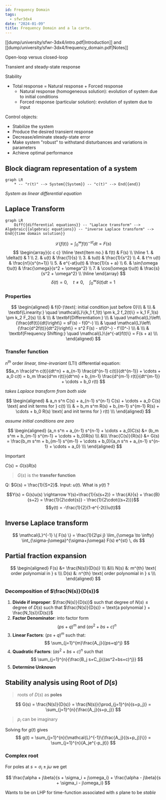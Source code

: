 ```yaml
---
id: Frequency Domain
tags:
  - sfwr3dx4
date: "2024-01-09"
title: Frequency Domain and a la carte.
---
```


[[dump/university/sfwr-3dx4/intro.pdf|Introduction]] and [[dump/university/sfwr-3dx4/frequency_domain.pdf|Notes]]

Open-loop versus closed-loop

Transient and steady-state response

Stability

- Total response = Natural response + Forced response
  - Natural response (homogeneous solution): evolution of system due to initial conditions
  - Forced response (particular solution): evolution of system due to input

Control objects:
- Stabilize the system
- Produce the desired transient response
- Decrease/eliminate steady-state error
- Make system "robust" to withstand disturbances and variations in parameters
- Achieve optimal performance

## Block diagram representation of a system

```mermaid
graph LR
    * -- "r(t)" --> System{{System}} -- "c(t)" --> End{{end}}
```

_System as linear differential equation_

## Laplace Transform

```mermaid
graph LR
    Diff{{differential equations}} -- "Laplace transform" --> Algebraic{{algebraic equations}} -- "inverse Laplace transform" --> End{{time domain solution}}
```

$$\mathcal{L} \{f(t)\} = \int_0^{\infty}f(t)^{-st}dt = F(s)$$
$$
\begin{array}{c c c} \hline \text{Item no.} & f(t) & F(s) \\ \hline 1. & \delta(t) & 1 \\ 2. & u(t) & \frac{1}{s} \\ 3. & tu(t) & \frac{1}{s^2} \\ 4. & t^n u(t) & \frac{n!}{s^{n+1}} \\ 5. & e^{-at}u(t) & \frac{1}{s + a} \\ 6. & \sin(\omega t)u(t) & \frac{\omega}{s^2 + \omega^2} \\ 7. & \cos(\omega t)u(t) & \frac{s}{s^2 + \omega^2} \\ \hline \end{array}
$$
$$\delta{(t)} = 0, \quad t \neq 0,\quad \int_0^{\infty}{\delta{(t)}}dt=1$$

### Properties

$$
\begin{aligned}
& f(0-)\text{: initial condition just before 0}\\\
& \\\
& \textbf{Linearity:} \quad \mathcal{L}\{k_1 f_1(t) \pm k_2 f_2(t)\} = k_1 F_1(s) \pm k_2 F_2(s) \\\
& \\\
& \textbf{Differentiation:} \\\
& \quad \mathcal{L}\left\{\frac{df(t)}{dt}\right\} = sF(s) - f(0^-) \\\
& \quad \mathcal{L}\left\{\frac{d^2f(t)}{dt^2}\right\} = s^2 F(s) - sf(0^-) - f'(0^-) \\\
& \\\
& \textbf{Frequency Shifting:} \quad \mathcal{L}\{e^{-at}f(t)\} = F(s + a) \\\
\end{aligned}
$$

### Transfer function

$n^{th}$ order _linear, time-invariant_ (LTI) differential equation:
$$a_n \frac{d^n c(t)}{dt^n} + a_{n-1} \frac{d^{n-1} c(t)}{dt^{n-1}} + \cdots + a_0 c(t) = b_m \frac{d^m r(t)}{dt^m} + b_{m-1} \frac{d^{m-1} r(t)}{dt^{m-1}} + \cdots + b_0 r(t)
$$

_takes Laplace transform from both side_

$$
\begin{aligned}
& a_n s^n C(s) + a_{n-1} s^{n-1} C(s) + \cdots + a_0 C(s) \text{ and init terms for } c(t) \\\
& = b_m s^m R(s) + b_{m-1} s^{m-1} R(s) + \cdots + b_0 R(s) \text{ and init terms for } r(t) \\\
\end{aligned}
$$

_assume initial conditions are zero_

$$
\begin{aligned}
(a_n s^n + a_{n-1} s^{n-1} + \cdots + a_0)C(s) &= (b_m s^m + b_{m-1} s^{m-1} + \cdots + b_0)R(s) \\\
&\\\
\frac{C(s)}{R(s)} &= G(s) = \frac{b_m s^m + b_{m-1} s^{m-1} + \cdots + b_0}{a_n s^n + a_{n-1} s^{n-1} + \cdots + a_0} \\\
\end{aligned}
$$

> [!important]
> $C(s)=G(s)R(s)$

> $G(s)$ is the **transfer function**

Q:  $G(s) = \frac{1}{S+2}$. Input: $u(t)$. What is $y(t)$ ?

$$Y(s) = G(s)u(s) \rightarrow Y(s)=\frac{1}{s(s+2)} = \frac{A}{s} + \frac{B}{s+2} = \frac{1}{2\cdot{s}} - \frac{1}{2\cdot{(s+2)}}$$
$$y(t) = -\frac{1}{2}(1-e^{-2t})u(t)$$

## Inverse Laplace transform

$$
\mathcal{L}^{-1} \{ F(s) \} = \frac{1}{2\pi j} \lim_{\omega \to \infty} \int_{\sigma-j\omega}^{\sigma+j\omega} F(s) e^{st} \, ds
$$

## Partial fraction expansion

$$
\begin{aligned}
F(s) &= \frac{N(s)}{D(s)} \\\
&\\\
N(s) &: m^{th} \text{ order polynomial in } s \\\
D(s) &: n^{th} \text{ order polynomial in } s \\\
\end{aligned}
$$
### Decomposition of $\frac{N(s)}{D(s)}$

1. **Divide if improper**: $\frac{N(s)}{D(s)}$ such that $\text{degree of }N(s) \leq \text{degree of } D(s)$ such that $\frac{N(s)}{D(s)} = \text{a polynomial } + \frac{N_1(s)}{D(s)}$
2. **Factor Denominator**: into factor form
	$$
	(ps+q)^m \text{ and } (as^2+bs+c)^n
	$$
3. **Linear Factors**: $(ps+q)^m$ such that:
	$$
	\sum_{j=1}^{m}\frac{A_j}{(ps+q)^j}
	$$
4. **Quadratic Factors**: $(as^2+bs+c)^n$ such that
	$$
	\sum_{j=1}^{n}{\frac{B_j s+C_j}{(as^2+bs+c)^j}}
	$$
5. **Determine Unknown**

## Stability analysis using Root of $D(s)$
> roots of $D(s)$ as **poles**

$$
G(s) = \frac{N(s)}{D(s)} = \frac{N(s)}{\prod_{j=1}^{n}(s+p_j)} = \sum_{j=1}^{n}{\frac{A_j}{s+p_j}}
$$
> $p_i$ can be imaginary

Solving for $g(t)$ gives
$$
g(t) = \sum_{j=1}^{n}{\mathcal{L}^{-1}\{\frac{A_j}{(s+p_j)}\}} = \sum_{j=1}^{n}{A_je^{-p_jt}}
$$

### Complex root

For poles at $s=\sigma_i \pm j\omega$ we get

$$
\frac{\alpha + j\beta}{s + \sigma_i + j\omega_i} + \frac{\alpha - j\beta}{s + \sigma_i - j\omega_i}
$$

Wants to be on LHP for time-function associated with $s$ plane to be _stable_
